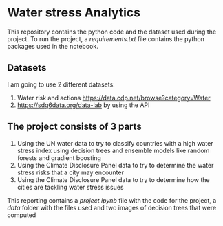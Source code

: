 # Water stress Analytics
This repository contains the python code and the dataset used during the project. To run the project, a *requirements.txt* file contains the python packages used in the notebook.

## Datasets
I am going to use 2 different datasets:
1. Water risk and actions https://data.cdp.net/browse?category=Water
2. https://sdg6data.org/data-lab by using the API

## The project consists of 3 parts
1. Using the UN water data to try to classify countries with a high water stress index using decision trees and ensemble models like random forests and gradient boosting
2. Using the Climate Disclosure Panel data to try to determine the water stress risks that a city may encounter
3. Using the Climate Disclosure Panel data to try to determine how the cities are tackling water stress issues

This reporting contains a _project.ipynb_ file with the code for the project, a _data_ folder with the files used and two images of decision trees that were computed

